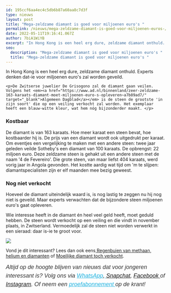 ```yaml
---
id: 195ccf6aa4ec4c5db6b87a60aa8c7d3f
type: nieuws
layout: post
title: "Mega-zeldzame diamant is goed voor miljoenen euro's "
permalink: /nieuws/mega-zeldzame-diamant-is-goed-voor-miljoenen-euros-/
date: 2022-05-11T19:16:41.067Z
author: 7biA1WiYB
excerpt: "In Hong Kong is een heel erg dure, zeldzame diamant onthuld. Experts denken dat-ie voor miljoenen euro's zal worden geveild.  "
seo:
  description: "Mega-zeldzame diamant is goed voor miljoenen euro's "
  title: "Mega-zeldzame diamant is goed voor miljoenen euro's "
---
```

In Hong Kong is een heel erg dure, zeldzame diamant onthuld. Experts denken dat-ie voor miljoenen euro's zal worden geveild.  

    <p>De Zwitserse juwelier De Grisogono zal de diamant gaan veilen. Volgens het <em><a href="https://www.ad.nl/binnenland/zeer-zeldzame-163-karaats-diamant-moet-miljoenen-euro-s-opleveren~a7b89ad7/" target="_blank">Algemeen Dagblad</a></em> is de steen de grootste 'in zijn soort' die op een veiling verkocht zal worden. Het exemplaar heeft een blauw-witte kleur, wat hem nóg bijzonderder maakt. </p>
<h3>Kostbaar</h3>
<p>De diamant is van 163 karaats. Hoe meer karaat een steen bevat, hoe kostbaarder hij is. De prijs van een diamant wordt ook uitgedrukt per karaat. Om eventjes een vergelijking te maken met een andere steen: twee jaar geleden veilde Sotheby's een diamant van 100 karaats. De opbrengst: 22 miljoen euro. Deze zeldzame steen is gehakt uit een andere steen met de naam '4 de Fevereiro'. Die grote steen, van maar liefst 404 karaats, werd vorig jaar in Angola gevonden. Het kostte aardig wat tijd om 'm te slijpen: diamantspecialisten zijn er elf maanden mee bezig geweest. </p>
<h3>Nog niet verkocht </h3>
<p>Hoeveel de diamant uiteindelijk waard is, is nog lastig te zeggen nu hij nog niet is geveild. Maar experts verwachten dat de bijzondere steen miljoenen euro's gaat opleveren. </p>
<p>Wie interesse heeft in de diamant én heel veel geld heeft, moet geduld hebben. De steen wordt verkocht op een veiling en die vindt in november plaats, in Zwitserland. Vermoedelijk zal de steen niet worden verwerkt in een sieraad: daar is-ie te groot voor. </p>
<div class="kader">
<p><img class="kaderafbeelding" src="https://7dagen.netlify.app/sites/default/files/ff.png"></p>
<p>Vond je dit interessant? Lees dan ook eens<a href="https://7dagen.netlify.app/lifestyle/fenna-17-van-hoefwijzer-over-het-succes-van-paardentubers" target="_blank"> </a><a href="https://7dagen.netlify.app/lifestyle/regenbuien-van-methaan-helium-en-diamanten">Regenbuien van methaan, helium en diamanten</a> of <a href="https://7dagen.netlify.app/nieuws-raar/%E2%80%98moeilijke%E2%80%99-diamant-t%C3%B3ch-verkocht">Moeilijke diamant toch verkocht</a>.</p>
<p><em style="box-sizing: inherit; color: rgb(51, 51, 51); font-family: &quot;PT Sans&quot;, sans-serif; font-size: 18px; line-height: 27px;">Altijd op de hoogte blijven van nieuws dat voor jongeren interessant is? Volg ons via </em><em style="box-sizing: inherit; color: rgb(34, 179, 224); transition: color 0.3s ease; font-family: &quot;PT Sans&quot;, sans-serif; font-size: 18px; line-height: 27px;"><a href="https://7dagen.netlify.app/whatsapp" style="box-sizing: inherit; color: rgb(34, 179, 224); transition: color 0.3s ease; font-family: &quot;PT Sans&quot;, sans-serif; font-size: 18px; line-height: 27px;">WhatsApp</a></em><em style="box-sizing: inherit; color: rgb(51, 51, 51); font-family: &quot;PT Sans&quot;, sans-serif; font-size: 18px; line-height: 27px;">,</em><em style="box-sizing: inherit; color: rgb(34, 179, 224); transition: color 0.3s ease; font-family: &quot;PT Sans&quot;, sans-serif; font-size: 18px; line-height: 27px;"><a href="https://7dagen.netlify.app/whatsapp" style="box-sizing: inherit; color: rgb(34, 179, 224); transition: color 0.3s ease; font-family: &quot;PT Sans&quot;, sans-serif; font-size: 18px; line-height: 27px;"> </a></em><em style="box-sizing: inherit; color: rgb(51, 51, 51); font-family: &quot;PT Sans&quot;, sans-serif; font-size: 18px; line-height: 27px;"><a href="https://www.snapchat.com/add/sevendaysnl">Snapchat</a>, <a href="https://www.facebook.com/7Daysnl?ref=bookmarks">Facebook </a>of <a href="https://instagram.com/7DAysnl/">Instagram</a>. Of </em><em style="box-sizing: inherit; color: rgb(51, 51, 51); font-family: &quot;PT Sans&quot;, sans-serif; font-size: 18px; line-height: 27px;">neem een </em><a href="https://abonneren.sevendays.nl/abonneren/abonnementen/ae/artikel" style="box-sizing: inherit; color: rgb(34, 179, 224); transition: color 0.3s ease; font-family: &quot;PT Sans&quot;, sans-serif; font-size: 18px; line-height: 27px;"><em style="box-sizing: inherit;">proefabonnement </em></a><em style="box-sizing: inherit; color: rgb(51, 51, 51); font-family: &quot;PT Sans&quot;, sans-serif; font-size: 18px; line-height: 27px;">op de krant!</em></p>
</div>
  
